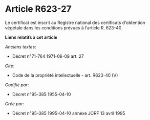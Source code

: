 # Article R623-27

Le certificat est inscrit au Registre national des certificats d'obtention végétale dans les conditions prévues à l'article
R. 623-40.

**Liens relatifs à cet article**

_Anciens textes_:

  - Décret n°71-764 1971-09-09 art. 27

_Cite_:

  - Code de la propriété intellectuelle - art. R623-40 (V)

_Codifié par_:

  - Décret n°95-385 1955-04-10

_Créé par_:

  - Décret n°95-385 1995-04-10 annexe JORF 13 avril 1995
